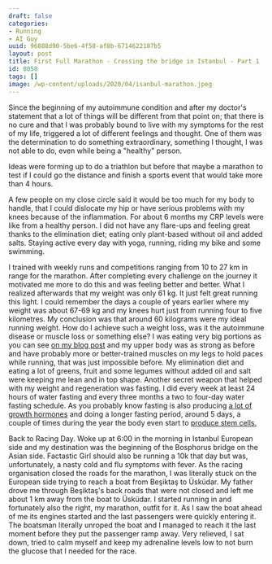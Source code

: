```yaml
---
draft: false
categories:
- Running
- AI Guy
uuid: 96888d90-5be6-4f58-af8b-6714622187b5
layout: post
title: First Full Marathon - Crossing the bridge in Istanbul - Part 1
id: 8058
tags: []
image: /wp-content/uploads/2020/04/isanbul-marathon.jpeg
---
```


Since the beginning of my autoimmune condition and after my doctor's statement that a lot of things will be different from that point on; that there is no cure and that I was probably bound to live with my symptoms for the rest of my life, triggered a lot of different feelings and thought. One of them was the determination to do something extraordinary, something I thought, I was not able to do, even while being a "healthy" person.

Ideas were forming up to do a triathlon but before that maybe a marathon to test if I could go the distance and finish a sports event that would take more than 4 hours.

A few people on my close circle said it would be too much for my body to handle, that I could dislocate my hip or have serious problems with my knees because of the inflammation. For about 6 months my CRP levels were like from a healthy person. I did not have any flare-ups and feeling great thanks to the elimination diet; eating only plant-based without oil and added salts. Staying active every day with yoga, running, riding my bike and some swimming.

I trained with weekly runs and competitions ranging from 10 to 27 km in range for the marathon. After completing every challenge on the journey it motivated me more to do this and was feeling better and better. What I realized afterwards that my weight was only 61 kg. It just felt great running this light. I could remember the days a couple of years earlier where my weight was about 67-69 kg and my knees hurt just from running four to five kilometres. My conclusion was that around 60 kilograms were my ideal running weight. How do I achieve such a weight loss, was it the autoimmune disease or muscle loss or something else? I was eating very big portions as you can see [on my blog post](https://factastichealth.com/eat-your-healthy-salad-with-every-meal) and my upper body was as strong as before and have probably more or better-trained muscles on my legs to hold paces while running, that was just impossible before. My elimination diet and eating a lot of greens, fruit and some legumes without added oil and salt were keeping me lean and in top shape. Another secret weapon that helped with my weight and regeneration was fasting.  I did every week at least 24 hours of water fasting and every three months a two to four-day water fasting schedule. As you probably know fasting is also producing [a lot of growth hormones](https://www.ncbi.nlm.nih.gov/pmc/articles/PMC329619/) and doing a longer fasting period, around 5 days, a couple of times during the year the body even start to [produce stem cells.](https://www.ncbi.nlm.nih.gov/pmc/articles/PMC4102383/)

Back to Racing Day. Woke up at 6:00 in the morning in Istanbul European side and my destination was the beginning of the Bosphorus bridge on the Asian side. Factastic Girl should also be running a 10k that day but was, unfortunately, a nasty cold and flu symptoms with fever. As the racing organisation closed the roads for the marathon, I was literally stuck on the European side trying to reach a boat from Beşiktaş to Üsküdar. My father drove me through Beşiktaş's back roads that were not closed and left me about 1 km away from the boat to Üsküdar. I started running in and fortunately also the right, my marathon, outfit for it. As I saw the boat ahead of me its engines started and the last passengers were quickly entering it. The boatsman literally unroped the boat and I managed to reach it the last moment before they put the passenger ramp away. Very relieved, I sat down, tried to calm myself and keep my adrenaline levels low to not burn the glucose that I needed for the race.

